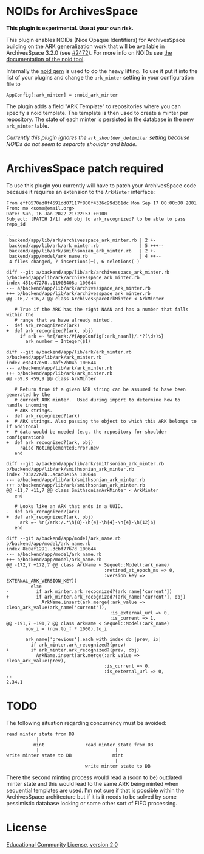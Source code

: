 # NOIDs for ArchivesSpace

**This plugin is experimental. Use at your own risk.**

This plugin enables NOIDs (Nice Opaque Identifiers) for ArchivesSpace building on the ARK generalization work
that will be available in ArchivesSpace 3.2.0 (see [#2472](https://github.com/archivesspace/archivesspace/pull/2472)).
For more info on NOIDs see [the documentation of the noid tool](https://metacpan.org/dist/Noid/view/noid).

Internally the [noid gem](https://github.com/ruby-microservices/noid) is used to do the heavy lifting.
To use it put it into the list of your plugins and change the `ark_minter` setting in your configuration file to
```
AppConfig[:ark_minter] = :noid_ark_minter
```

The plugin adds a field "ARK Template" to repositories where you can specify a noid template.
The template is then used to create a minter per repository. The state of each minter is persisted
in the database in the new `ark_minter` table.

*Currently this plugin ignores the `ark_shoulder_delimiter` setting because NOIDs do not seem to separate shoulder and blade.*

# ArchivesSpace patch required

To use this plugin you currently will have to patch your ArchivesSpace code because it requires an extension to the `ArkMinter` interface:
```
From eff0570ad0f4591dd07117f800f4336c99d361dc Mon Sep 17 00:00:00 2001
From: me <some@email.org>
Date: Sun, 16 Jan 2022 21:22:53 +0100
Subject: [PATCH 1/1] add obj to ark_recognized? to be able to pass repo_id

---
 backend/app/lib/ark/archivesspace_ark_minter.rb | 2 +-
 backend/app/lib/ark/ark_minter.rb               | 5 +++--
 backend/app/lib/ark/smithsonian_ark_minter.rb   | 2 +-
 backend/app/model/ark_name.rb                   | 4 ++--
 4 files changed, 7 insertions(+), 6 deletions(-)

diff --git a/backend/app/lib/ark/archivesspace_ark_minter.rb b/backend/app/lib/ark/archivesspace_ark_minter.rb
index 451e47278..11908408a 100644
--- a/backend/app/lib/ark/archivesspace_ark_minter.rb
+++ b/backend/app/lib/ark/archivesspace_ark_minter.rb
@@ -16,7 +16,7 @@ class ArchivesSpaceArkMinter < ArkMinter
 
   # True if the ARK has the right NAAN and has a number that falls within the
   # range that we have already minted.
-  def ark_recognized?(ark)
+  def ark_recognized?(ark, obj)
     if ark =~ %r{/ark:/#{AppConfig[:ark_naan]}/.*?(\d+)$}
       ark_number = Integer($1)
 
diff --git a/backend/app/lib/ark/ark_minter.rb b/backend/app/lib/ark/ark_minter.rb
index e8e437e50..1af57b04b 100644
--- a/backend/app/lib/ark/ark_minter.rb
+++ b/backend/app/lib/ark/ark_minter.rb
@@ -59,8 +59,9 @@ class ArkMinter
 
   # Return true if a given ARK string can be assumed to have been generated by the
   # current ARK minter.  Used during import to determine how to handle incoming
-  # ARK strings.
-  def ark_recognized?(ark)
+  # ARK strings. Also passing the object to which this ARK belongs to if additonal
+  # data would be needed (e.g. the repository for shoulder configuration)
+  def ark_recognized?(ark, obj)
     raise NotImplementedError.new
   end
 
diff --git a/backend/app/lib/ark/smithsonian_ark_minter.rb b/backend/app/lib/ark/smithsonian_ark_minter.rb
index 703a22a7b..acad0e15a 100644
--- a/backend/app/lib/ark/smithsonian_ark_minter.rb
+++ b/backend/app/lib/ark/smithsonian_ark_minter.rb
@@ -11,7 +11,7 @@ class SmithsonianArkMinter < ArkMinter
   end
 
   # Looks like an ARK that ends in a UUID.
-  def ark_recognized?(ark)
+  def ark_recognized?(ark, obj)
     ark =~ %r{/ark:/.*\h{8}-\h{4}-\h{4}-\h{4}-\h{12}$}
   end
 
diff --git a/backend/app/model/ark_name.rb b/backend/app/model/ark_name.rb
index 8e0af1291..3cbf7767d 100644
--- a/backend/app/model/ark_name.rb
+++ b/backend/app/model/ark_name.rb
@@ -172,7 +172,7 @@ class ArkName < Sequel::Model(:ark_name)
                                    :retired_at_epoch_ms => 0,
                                    :version_key => EXTERNAL_ARK_VERSION_KEY))
         else
-          if ark_minter.ark_recognized?(ark_name['current'])
+          if ark_minter.ark_recognized?(ark_name['current'], obj)
             ArkName.insert(ark.merge(:ark_value => clean_ark_value(ark_name['current']),
                                      :is_external_url => 0,
                                      :is_current => 1,
@@ -191,7 +191,7 @@ class ArkName < Sequel::Model(:ark_name)
       now_i = (now.to_f * 1000).to_i
 
       ark_name['previous'].each_with_index do |prev, ix|
-        if ark_minter.ark_recognized?(prev)
+        if ark_minter.ark_recognized?(prev, obj)
           ArkName.insert(ark.merge(:ark_value => clean_ark_value(prev),
                                    :is_current => 0,
                                    :is_external_url => 0,
-- 
2.34.1
```

# TODO
The following situation regarding concurrency must be avoided:
```
read minter state from DB
           |
          mint               read minter state from DB
           |                            |
write minter state to DB               mint
                                        |
                             write minter state to DB
```
There the second minting process would read a (soon to be) outdated minter state and this would lead to the same ARK being minted when sequential templates are used.
I'm not sure if that is possible within the ArchivesSpace architecture but if it is it needs to be solved
by some pessimistic database locking or some other sort of FIFO processing.

# License
[Educational Community License, version 2.0](http://opensource.org/licenses/ecl2.php)